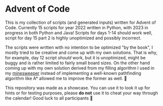 # Advent of Code
This is my collection of scripts (and generated inputs) written for Advent of Code. Currently 15 scripts for year 2022 written in Python, with 2023 in progress in both Python and Java! Scripts for days 1-14 should work well, script for day 15 part 2 is highly unoptimized and possibly incorrect.

The scripts were written with no intention to be optimized "by the book", I mostly tried to be creative and come up with my own solutions. That is why, for example, day 12 script *should* work, but it is unoptimized, might be buggy and is rather limited to fairly small board sizes. On the other hand coming up with my own solution derived from my filling algorithm I used in my [minesweeper](https://github.com/xhoneybear/minesweeper) instead of implementing a well-known pathfinding algorithm like A\* allowed me to improve the former as well. :slightly_smiling_face:

This repository was made as a showcase. You can use it to look it up for hints or for testing purposes, please **do not** use it to cheat your way through the calendar! Good luck to all participants :crossed_fingers:
